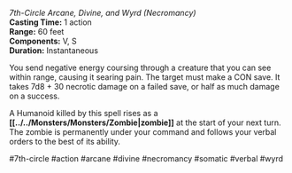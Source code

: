 *7th-Circle Arcane, Divine, and Wyrd (Necromancy)*    
**Casting Time:** 1 action    
**Range:** 60 feet  
**Components:** V, S  
**Duration:** Instantaneous

You send negative energy coursing through a creature that you can see within range, causing it searing pain. The target must make a CON save. It takes 7d8 + 30 necrotic damage on a failed save, or half as much damage on a success.

A Humanoid killed by this spell rises as a **[[../../Monsters/Monsters/Zombie|zombie]]** at the start of your next turn. The zombie is permanently under your command and follows your verbal orders to the best of its ability.



#7th-circle #action #arcane #divine #necromancy #somatic #verbal #wyrd

